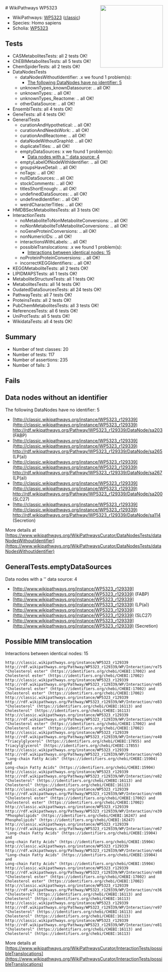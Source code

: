 <img style="float: right; width: 200px" src="https://upload.wikimedia.org/wikipedia/commons/thumb/8/83/Wplogo_with_text_500.png/640px-Wplogo_with_text_500.png" />
# WikiPathways WP5323

* WikiPathways: [WP5323](https://wikipathways.org/pathways/WP5323) ([classic](https://classic.wikipathways.org/instance/WP5323))
* Species: Homo sapiens
* Scholia: [WP5323](https://scholia.toolforge.org/wikipathways/WP5323)
## Tests
* CASMetabolitesTests: all 2 tests OK!
* ChEBIMetabolitesTests: all 5 tests OK!
* ChemSpiderTests: all 2 tests OK!
* DataNodesTests
    * dataNodesWithoutIdentifier: .x we found 1 problem(s):
        * [The following DataNodes have no identifier: 5](#d2d32fa4)
    * unknownTypes_knownDatasource: .. all OK!
    * unknownTypes: .. all OK!
    * unknownTypes_Reactome: .. all OK!
    * otherDataSource: .. all OK!
* EnsemblTests: all 4 tests OK!
* GeneTests: all 4 tests OK!
* GeneralTests
    * curationAndHypothetical: .. all OK!
    * curationAndNeedsWork: .. all OK!
    * curationAndReactome: .. all OK!
    * dataNodeWithoutGraphId: .. all OK!
    * duplicateTitles: .. all OK!
    * emptyDataSources: x we found 1 problem(s):
        * [Data nodes with a '' data source: 4](#3d121fcf)
    * emptyLabelOfNodeWithIdentifier: .. all OK!
    * groupsHaveDetail: .. all OK!
    * noTags: .. all OK!
    * nullDataSources: .. all OK!
    * stockComments: .. all OK!
    * titlesShortEnough: .. all OK!
    * undefinedDataSources: .. all OK!
    * undefinedIdentifier: .. all OK!
    * weirdCharacterTitles: .. all OK!
* HMDBSecMetabolitesTests: all 3 tests OK!
* InteractionTests
    * noMetaboliteToNonMetaboliteConversions: .. all OK!
    * noNonMetaboliteToMetaboliteConversions: .. all OK!
    * noGeneProteinConversions: .. all OK!
    * nonNumericIDs: .. all OK!
    * interactionsWithLabels: .. all OK!
    * possibleTranslocations: .x we found 1 problem(s):
        * [Interactions between identical nodes: 15](#661ebeef)
    * noProteinProteinConversions: .. all OK!
    * incorrectKEGGIdentifiers: .. all OK!
* KEGGMetaboliteTests: all 2 tests OK!
* LIPIDMAPSTests: all 1 tests OK!
* MetaboliteStructureTests: all 1 tests OK!
* MetabolitesTests: all 14 tests OK!
* OudatedDataSourcesTests: all 24 tests OK!
* PathwayTests: all 7 tests OK!
* ProteinsTests: all 2 tests OK!
* PubChemMetabolitesTests: all 3 tests OK!
* ReferencesTests: all 6 tests OK!
* UniProtTests: all 5 tests OK!
* WikidataTests: all 4 tests OK!


## Summary

* Number of test classes: 20
* Number of tests: 117
* Number of assertions: 235
* Number of fails: 3

## Fails

<a name="d2d32fa4" />

## Data nodes without an identifier

The following DataNodes have no identifier: 5

* [http://classic.wikipathways.org/instance/WP5323_r129339](http://classic.wikipathways.org/instance/WP5323_r129339) http://rdf.wikipathways.org/Pathway/WP5323_r129339/DataNode/sa203 (FABP)
* [http://classic.wikipathways.org/instance/WP5323_r129339](http://classic.wikipathways.org/instance/WP5323_r129339) http://rdf.wikipathways.org/Pathway/WP5323_r129339/DataNode/sa265 (LP(a))
* [http://classic.wikipathways.org/instance/WP5323_r129339](http://classic.wikipathways.org/instance/WP5323_r129339) http://rdf.wikipathways.org/Pathway/WP5323_r129339/DataNode/sa267 (LP(a))
* [http://classic.wikipathways.org/instance/WP5323_r129339](http://classic.wikipathways.org/instance/WP5323_r129339) http://rdf.wikipathways.org/Pathway/WP5323_r129339/DataNode/sa200 (SLC27)
* [http://classic.wikipathways.org/instance/WP5323_r129339](http://classic.wikipathways.org/instance/WP5323_r129339) http://rdf.wikipathways.org/Pathway/WP5323_r129339/DataNode/sa114 (Secretion)


More details at [https://www.wikipathways.org/WikiPathwaysCurator/DataNodesTests/dataNodesWithoutIdentifier](https://www.wikipathways.org/WikiPathwaysCurator/DataNodesTests/dataNodesWithoutIdentifier)

<a name="3d121fcf" />

## GeneralTests.emptyDataSources

Data nodes with a '' data source: 4

* [http://www.wikipathways.org/instance/WP5323_r129339](http://www.wikipathways.org/instance/WP5323_r129339) (FABP)
* [http://www.wikipathways.org/instance/WP5323_r129339](http://www.wikipathways.org/instance/WP5323_r129339) (LP(a))
* [http://www.wikipathways.org/instance/WP5323_r129339](http://www.wikipathways.org/instance/WP5323_r129339) (SLC27)
* [http://www.wikipathways.org/instance/WP5323_r129339](http://www.wikipathways.org/instance/WP5323_r129339) (Secretion)


<a name="661ebeef" />

## Possible MIM translocation

Interactions between identical nodes: 15
```
http://classic.wikipathways.org/instance/WP5323_r129339 http://rdf.wikipathways.org/Pathway/WP5323_r129339/WP/Interaction/re75 "Cholesterol ester" (https://identifiers.org/chebi/CHEBI:17002) and 
Cholesterol ester" (https://identifiers.org/chebi/CHEBI:17002)
http://classic.wikipathways.org/instance/WP5323_r129339 http://rdf.wikipathways.org/Pathway/WP5323_r129339/WP/Interaction/re85 "Cholesterol ester" (https://identifiers.org/chebi/CHEBI:17002) and 
Cholesterol ester" (https://identifiers.org/chebi/CHEBI:17002)
http://classic.wikipathways.org/instance/WP5323_r129339 http://rdf.wikipathways.org/Pathway/WP5323_r129339/WP/Interaction/re83 "Cholesterol" (https://identifiers.org/chebi/CHEBI:16113) and 
Cholesterol" (https://identifiers.org/chebi/CHEBI:16113)
http://classic.wikipathways.org/instance/WP5323_r129339 http://rdf.wikipathways.org/Pathway/WP5323_r129339/WP/Interaction/re38 "Cholesterol ester" (https://identifiers.org/chebi/CHEBI:17002) and 
Cholesterol ester" (https://identifiers.org/chebi/CHEBI:17002)
http://classic.wikipathways.org/instance/WP5323_r129339 http://rdf.wikipathways.org/Pathway/WP5323_r129339/WP/Interaction/re40 "Triacylglycerol" (https://identifiers.org/chebi/CHEBI:17855) and 
Triacylglycerol" (https://identifiers.org/chebi/CHEBI:17855)
http://classic.wikipathways.org/instance/WP5323_r129339 http://rdf.wikipathways.org/Pathway/WP5323_r129339/WP/Interaction/re63 "Long-chain Fatty Acids" (https://identifiers.org/chebi/CHEBI:15904) and 
Long-chain Fatty Acids" (https://identifiers.org/chebi/CHEBI:15904)
http://classic.wikipathways.org/instance/WP5323_r129339 http://rdf.wikipathways.org/Pathway/WP5323_r129339/WP/Interaction/re82 "Cholesterol" (https://identifiers.org/chebi/CHEBI:16113) and 
Cholesterol" (https://identifiers.org/chebi/CHEBI:16113)
http://classic.wikipathways.org/instance/WP5323_r129339 http://rdf.wikipathways.org/Pathway/WP5323_r129339/WP/Interaction/re86 "Cholesterol ester" (https://identifiers.org/chebi/CHEBI:17002) and 
Cholesterol ester" (https://identifiers.org/chebi/CHEBI:17002)
http://classic.wikipathways.org/instance/WP5323_r129339 http://rdf.wikipathways.org/Pathway/WP5323_r129339/WP/Interaction/re39 "Phospholipids" (https://identifiers.org/chebi/CHEBI:16247) and 
Phospholipids" (https://identifiers.org/chebi/CHEBI:16247)
http://classic.wikipathways.org/instance/WP5323_r129339 http://rdf.wikipathways.org/Pathway/WP5323_r129339/WP/Interaction/re67 "Long-chain Fatty Acids" (https://identifiers.org/chebi/CHEBI:15904) and 
Long-chain Fatty Acids" (https://identifiers.org/chebi/CHEBI:15904)
http://classic.wikipathways.org/instance/WP5323_r129339 http://rdf.wikipathways.org/Pathway/WP5323_r129339/WP/Interaction/re64 "Long-chain Fatty Acids" (https://identifiers.org/chebi/CHEBI:15904) and 
Long-chain Fatty Acids" (https://identifiers.org/chebi/CHEBI:15904)
http://classic.wikipathways.org/instance/WP5323_r129339 http://rdf.wikipathways.org/Pathway/WP5323_r129339/WP/Interaction/re88 "Cholesterol ester" (https://identifiers.org/chebi/CHEBI:17002) and 
Cholesterol ester" (https://identifiers.org/chebi/CHEBI:17002)
http://classic.wikipathways.org/instance/WP5323_r129339 http://rdf.wikipathways.org/Pathway/WP5323_r129339/WP/Interaction/re36 "Cholesterol" (https://identifiers.org/chebi/CHEBI:16113) and 
Cholesterol" (https://identifiers.org/chebi/CHEBI:16113)
http://classic.wikipathways.org/instance/WP5323_r129339 http://rdf.wikipathways.org/Pathway/WP5323_r129339/WP/Interaction/re97 "Cholesterol" (https://identifiers.org/chebi/CHEBI:16113) and 
Cholesterol" (https://identifiers.org/chebi/CHEBI:16113)
http://classic.wikipathways.org/instance/WP5323_r129339 http://rdf.wikipathways.org/Pathway/WP5323_r129339/WP/Interaction/re81 "Cholesterol" (https://identifiers.org/chebi/CHEBI:16113) and 
Cholesterol" (https://identifiers.org/chebi/CHEBI:16113)
```

More details at [https://www.wikipathways.org/WikiPathwaysCurator/InteractionTests/possibleTranslocations](https://www.wikipathways.org/WikiPathwaysCurator/InteractionTests/possibleTranslocations)


